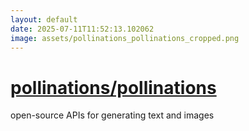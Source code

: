 ```yaml
---
layout: default
date: 2025-07-11T11:52:13.102062
image: assets/pollinations_pollinations_cropped.png
---
```


# [pollinations/pollinations](https://github.com/pollinations/pollinations)

open-source APIs for generating text and images
